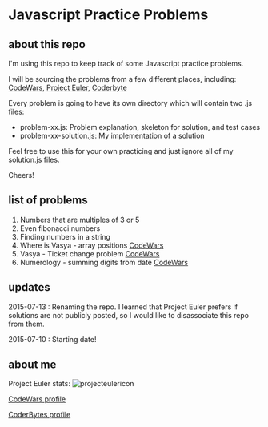 # Javascript Practice Problems

## about this repo

I'm using this repo to keep track of some Javascript practice problems. 

I will be sourcing the problems from a few different places, including: [CodeWars](http://www.codewars.com/), [Project Euler](https://projecteuler.net/), [Coderbyte](http://coderbyte.com/) 

Every problem is going to have its own directory which will contain two .js files: 

* problem-xx.js: Problem explanation, skeleton for solution, and test cases
* problem-xx-solution.js: My implementation of a solution

Feel free to use this for your own practicing and just ignore all of my solution.js files.

Cheers!

## list of problems

1. Numbers that are multiples of 3 or 5 
2. Even fibonacci numbers 
3. Finding numbers in a string
4. Where is Vasya - array positions [CodeWars](http://www.codewars.com/kata/554754ac9d8ac3be120000b2/)
5. Vasya - Ticket change problem [CodeWars](http://www.codewars.com/kata/555615a77ebc7c2c8a0000b8/) 
6. Numerology - summing digits from date [CodeWars](http://www.codewars.com/kata/525b4164eb636fb2f90002a0/)

## updates
2015-07-13 : Renaming the repo. I learned that Project Euler prefers if solutions are not publicly posted, so I would like to disassociate this repo from them.

2015-07-10 : Starting date!

## about me
Project Euler stats: ![projecteulericon](https://projecteuler.net/profile/shelleywang.png)

[CodeWars profile](http://www.codewars.com/users/shelleywang)

[CoderBytes profile](http://coderbyte.com/CodingArea/Profile/?user=ShelleyWang)